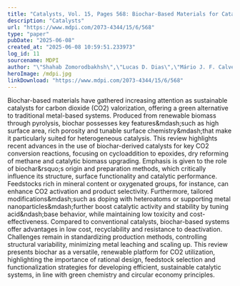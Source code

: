 ```yaml
---
title: "Catalysts, Vol. 15, Pages 568: Biochar-Based Materials for Catalytic CO2 Valorization"
description: "Catalysts"
url: "https://www.mdpi.com/2073-4344/15/6/568"
type: "paper"
pubDate: "2025-06-08"
created_at: "2025-06-08 10:59:51.233973"
log_id: 11
sourcename: MDPI
author: "\"Shahab Zomorodbakhsh\",\"Lucas D. Dias\",\"Mário J. F. Calvete\",\"Andreia F. Peixoto\",\"Rui M. B. Carrilho\",\"Mariette M. Pereira\""
heroImage: /mdpi.jpg
linkDownload: "https://www.mdpi.com/2073-4344/15/6/568"
---
```


Biochar-based materials have gathered increasing attention as sustainable catalysts for carbon dioxide (CO2) valorization, offering a green alternative to traditional metal-based systems. Produced from renewable biomass through pyrolysis, biochar possesses key features&amp;mdash;such as high surface area, rich porosity and tunable surface chemistry&amp;mdash;that make it particularly suited for heterogeneous catalysis. This review highlights recent advances in the use of biochar-derived catalysts for key CO2 conversion reactions, focusing on cycloaddition to epoxides, dry reforming of methane and catalytic biomass upgrading. Emphasis is given to the role of biochar&amp;rsquo;s origin and preparation methods, which critically influence its structure, surface functionality and catalytic performance. Feedstocks rich in mineral content or oxygenated groups, for instance, can enhance CO2 activation and product selectivity. Furthermore, tailored modifications&amp;mdash;such as doping with heteroatoms or supporting metal nanoparticles&amp;mdash;further boost catalytic activity and stability by tuning acid&amp;ndash;base behavior, while maintaining low toxicity and cost-effectiveness. Compared to conventional catalysts, biochar-based systems offer advantages in low cost, recyclability and resistance to deactivation. Challenges remain in standardizing production methods, controlling structural variability, minimizing metal leaching and scaling up. This review presents biochar as a versatile, renewable platform for CO2 utilization, highlighting the importance of rational design, feedstock selection and functionalization strategies for developing efficient, sustainable catalytic systems, in line with green chemistry and circular economy principles.
